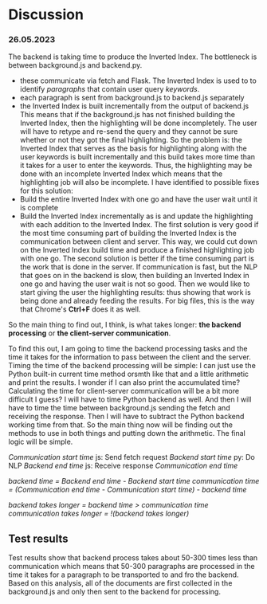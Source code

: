 # Discussion

### 26.05.2023
The backend is taking time to produce the Inverted Index.
The bottleneck is between background.js and backend.py.
- these communicate via fetch and Flask.
The Inverted Index is used to to identify *paragraphs* that contain user query *keywords*.
- each paragraph is sent from background.js to backend.js separately
- the Inverted Index is built incrementally from the output of backend.js
This means that if the background.js has not finished building the Inverted Index, then the highlighting will be done incompletely.
The user will have to retype and re-send the query and they cannot be sure whether or not they got the final highlighting.
So the problem is: the Inverted Index that serves as the basis for highlighting along with the user keywords is built incrementally and this build takes more time than it takes for a user to enter the keywords. Thus, the highlighting may be done with an incomplete Inverted Index which means that the highlighting job will also be incomplete.
I have identified to possible fixes for this solution:
- Build the entire Inverted Index with one go and have the user wait until it is complete
- Build the Inverted Index incrementally as is and update the highlighting with each addition to the Inverted Index.
The first solution is very good if the most time consuming part of building the Inverted Index is the communication between client and server. This way, we could cut down on the Inverted Index build time and produce a finished highlighting job with one go.
The second solution is better if the time consuming part is the work that is done in the server. If communication is fast, but the NLP that goes on in the backend is slow, then building an Inverted Index in one go and having the user wait is not so good. Then we would like to start giving the user the highlighting results: thus showing that work is being done and already feeding the results. For big files, this is the way that Chrome's **Ctrl+F** does it as well.

So the main thing to find out, I think, is what takes longer: **the backend processing** or **the client-server communication**.

To find this out, I am going to time the backend processing tasks and the time it takes for the information to pass between the client and the server.
Timing the time of the backend processing will be simple: I can just use the Python built-in current time method orsmth like that and a little arithmetic and print the results. I wonder if I can also print the accumulated time?
Calculating the time for client-server communication will be a bit more difficult I guess?
I will have to time Python backend as well.
And then I will have to time the time between background.js sending the fetch and receiving the response. Then I will have to subtract the Python backend working time from that.
So the main thing now will be finding out the methods to use in both things and putting down the arithmetic. The final logic will be simple.

*Communication start time*
js: Send fetch request
*Backend start time*
py: Do NLP
*Backend end time*
js: Receive response
*Communication end time*

*backend time = Backend end time - Backend start time*
*communication time = (Communication end time - Communication start time) - backend time*

*backend takes longer = backend time > communication time*
*communication takes longer = !(backend takes longer)*

## Test results
Test results show that backend process takes about 50-300 times less than communication which means that 50-300 paragraphs are processed in the time it takes for a paragraph to be transported to and fro the backend.
Based on this analysis, all of the documents are first collected in the background.js and only then sent to the backend for processing.
